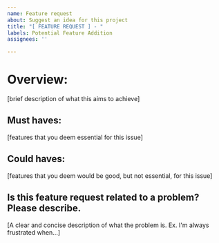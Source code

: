 ```yaml
---
name: Feature request
about: Suggest an idea for this project
title: "[ FEATURE REQUEST ] - "
labels: Potential Feature Addition
assignees: ''

---
```


# Overview:
[brief description of what this aims to achieve]

## Must haves:
[features that you deem essential for this issue]

## Could haves:
[features that you deem would be good, but not essential, for this issue]

## Is this feature request related to a problem? Please describe.
[A clear and concise description of what the problem is. Ex. I'm always frustrated when...]
